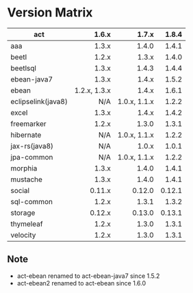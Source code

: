 # Version Matrix

| act                |        1.6.x |        1.7.x |       1.8.4 |
| ---                |        ----: |        ----: |       ----: |
| aaa                |        1.3.x |        1.4.0 |       1.4.1 |
| beetl              |        1.2.x |        1.3.x |       1.4.0 |
| beetlsql           |        1.3.x |        1.4.3 |       1.4.4 |
| ebean-java7        |        1.3.x |        1.4.x |       1.5.2 |
| ebean              | 1.2.x, 1.3.x |        1.4.x |       1.6.1 |
| eclipselink(java8) |          N/A | 1.0.x, 1.1.x |       1.2.2 |
| excel              |        1.3.x |        1.4.x |       1.4.2 |
| freemarker         |        1.2.x |        1.3.0 |       1.3.1 |
| hibernate          |          N/A | 1.0.x, 1.1.x |       1.2.2 |
| jax-rs(java8)      |          N/A |        1.0.x |       1.0.1 |
| jpa-common         |          N/A | 1.0.x, 1.1.x |       1.2.2 |
| morphia            |        1.3.x |        1.4.0 |       1.4.1 |
| mustache           |        1.3.x |        1.4.0 |       1.4.1 |
| social             |       0.11.x |       0.12.0 |      0.12.1 |
| sql-common         |        1.2.x |        1.3.1 |       1.3.2 |
| storage            |       0.12.x |       0.13.0 |      0.13.1 |
| thymeleaf          |        1.2.x |        1.3.0 |       1.3.1 |
| velocity           |        1.2.x |        1.3.0 |       1.3.1 |

## Note

* act-ebean renamed to act-ebean-java7 since 1.5.2
* act-ebean2 renamed to act-ebean since 1.6.0

